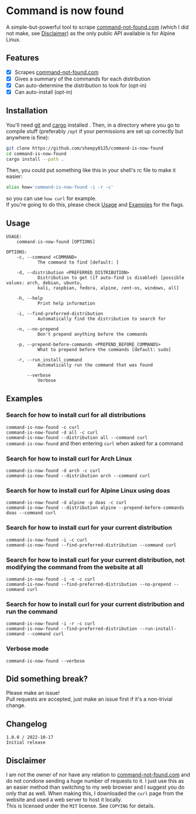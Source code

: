 # Command is now found

A simple-but-powerful tool to scrape [command-not-found.com](https://command-not-found.com) (which I did not make, see [Disclaimer](#disclaimer)) as the only public API available is for Alpine Linux.

## Features
- [x] Scrapes [command-not-found.com](https://command-not-found.com)  
- [x] Gives a summary of the commands for each distribution  
- [x] Can auto-determine the distribution to look for (opt-in)  
- [x] Can auto-install (opt-in)  

## Installation

You'll need [git](https://command-not-found.com/git) and [cargo](https://command-not-found.com/cargo) installed  .
Then, in a directory where you go to compile stuff (preferably `/opt` if your permissions are set up correctly but anywhere is fine):
```bash
git clone https://github.com/sheepy0125/command-is-now-found
cd command-is-now-found
cargo install --path .
```
Then, you could put something like this in your shell's rc file to make it easier:
```bash
alias how='command-is-now-found -i -r -c'
```
so you can use `how curl` for example.  
If you're going to do this, please check [Usage](#usage) and [Examples](#examples) for the flags.

## Usage

```
USAGE:
    command-is-now-found [OPTIONS]

OPTIONS:
    -c, --command <COMMAND>
            The command to find [default: ]

    -d, --distribution <PREFERRED_DISTRIBUTION>
            Distribution to get (if auto-find is disabled) [possible values: arch, debian, ubuntu,
            kali, raspbian, fedora, alpine, cent-os, windows, all]

    -h, --help
            Print help information

    -i, --find-preferred-distribution
            Automatically find the distribution to search for

    -n, --no-prepend
            Don't prepend anything before the commands

    -p, --prepend-before-commands <PREPEND_BEFORE_COMMANDS>
            What to prepend before the commands [default: sudo]

    -r, --run_install_command
            Automatically run the command that was found

        --verbose
            Verbose
```

## Examples

### Search for how to install curl for all distributions
`command-is-now-found -c curl`  
`command-is-now-found -d all -c curl`  
`command-is-now-found --distribution all --command curl`  
`command-is-now-found` and then entering `curl` when asked for a command

### Search for how to install curl for Arch Linux
`command-is-now-found -d arch -c curl`  
`command-is-now-found --distribution arch --command curl`

### Search for how to install curl for Alpine Linux using doas
`command-is-now-found -d alpine -p doas -c curl`  
`command-is-now-found --distribution alpine --prepend-before-commands doas --command curl`

### Search for how to install curl for your current distribution
`command-is-now-found -i -c curl`  
`command-is-now-found --find-preferred-distribution --command curl`

### Search for how to install curl for your current distribution, not modifying the command from the website at all
`command-in-now-found -i -n -c curl`  
`command-is-now-found --find-preferred-distribution --no-prepend --command curl`

### Search for how to install curl for your current distribution and run the command
`command-is-now-found -i -r -c curl`  
`command-is-now-found --find-preferred-distribution --run-install-command --command curl`

### Verbose mode
`command-is-now-found --verbose`  

## Did something break?
Please make an issue!  
Pull requests are accepted, just make an issue first if it's a non-trivial change.

## Changelog
```
1.0.0 / 2022-10-17
Initial release
```

## Disclaimer
I am not the owner of nor have any relation to [command-not-found.com](https://command-not-found.com) and do not condone sending a huge number of requests to it. I just use this as an easier method than switching to my web browser and I suggest you do only that as well. When making this, I downloaded the `curl` page from the website and used a web server to host it locally.  
This is licensed under the `MIT` license. See `COPYING` for details.
